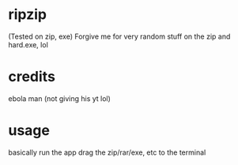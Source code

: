 # ripzip
(Tested on zip, exe)
Forgive me for very random stuff on the zip and hard.exe, lol

# credits
ebola man
(not giving his yt lol)

# usage
basically run the app
drag the zip/rar/exe, etc to  the terminal


